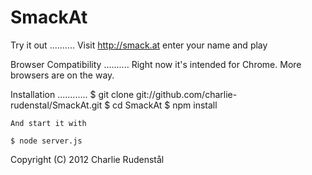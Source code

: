 SmackAt
=======

Try it out
..........
Visit http://smack.at enter your name and play

Browser Compatibility
..........
Right now it's intended for Chrome. More browsers are on the way.

Installation
............
	$ git clone git://github.com/charlie-rudenstal/SmackAt.git
	$ cd SmackAt
	$ npm install

	And start it with

	$ node server.js


Copyright (C) 2012 Charlie Rudenstål
